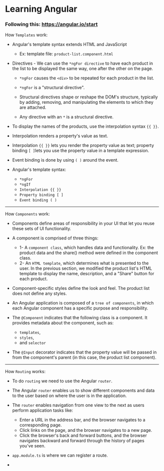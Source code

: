 # Learning Angular

### Following this: https://angular.io/start 

How `Templates` work:


- Angular's template syntax extends HTML and JavaScript
  * Ex: template file: `product-list.component.html`

- Directives -  We can use the `*ngFor directive` to have each product in the list to be displayed the same way, one after the other on the page. 
    * `*ngFor` causes the `<div>` to be repeated for each product in the list.
    * `*ngFor` is a "structural directive".  
    
    * Structural directives shape or reshape the DOM's structure, typically by adding, removing, and manipulating the elements to which they are attached. 
    
    * Any directive with an `*` is a structural directive.

- To display the names of the products, use the interpolation syntax `{{ }}`. 
- Interpolation renders a property's value as text.
- Interpolation `{{ }}` lets you render the property value as text; property binding `[ ]`lets you use the property value in a template expression.
-  Event binding is done by using `( )` around the event.
- Angular's template syntax:
    *   `*ngFor`
    *   `*ngIf`
    *   `Interpolation {{ }}`
    *   `Property binding [ ]`
    *   `Event binding ( )`
---------------------------------------------------------------------------------------------- 

How `Components` work:

- Components define areas of responsibility in your UI that let you reuse these sets of UI functionality.
- A component is comprised of three things:
    * 1- A `component class`, which handles data and functionality. Ex: the product data and the share() method were defined in the component class.
    * 2- An `HTML template`, which determines what is presented to the user. In the previous section, we modified the product list's HTML template to display the name, description, and a "Share" button for each product.

- Component-specific styles define the look and feel. The product list does not define any styles.

- An Angular application is composed of a `tree of components`, in which each Angular component has a specific purpose and responsibility.

- The `@Component` indicates that the following class is a component. It provides metadata about the component, such as: 
    *  `templates`, 
    *   `styles`, 
    *    and  `selector`

- The `@Input` decorator indicates that the property value will be passed in from the component's parent (in this case, the product list component).
---------------------------------------------------------------------------------------------- 

How `Routing` works:

- To do `routing` we need to use the Angular `router`. 
- The Angular `router` enables us to show different components and data to the user based on where the user is in the application. 
- The `router` enables navigation from one view to the next as users perform application tasks like:

    *   Enter a URL in the address bar, and the browser navigates to a corresponding page.
    *   Click links on the page, and the browser navigates to a new page.
    *   Click the browser's back and forward buttons, and the browser navigates backward and forward        through the history of pages you've seen.

- `app.module.ts` is where we can register a route.
- 
